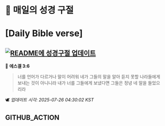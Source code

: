 # 🙏 매일의 성경 구절
# [Daily Bible verse]
## [![README에 성경구절 업데이트](https://github.com/DONGSUKA/first_test/actions/workflows/update-readme-bible.yml/badge.svg)](https://github.com/DONGSUKA/first_test/actions/workflows/update-readme-bible.yml)
<!-- START_BIBLE_VERSE -->
📖 **에스겔 3:6**
> 너를 언어가 다르거나 말이 어려워 네가 그들의 말을 알아 듣지 못할 나라들에게 보내는 것이 아니니라 내가 너를 그들에게 보냈다면 그들은 정녕 네 말을 들었으리라

🕊️ _업데이트 시각: 2025-07-26 04:30:02 KST_
  <!-- END_BIBLE_VERSE -->
## GITHUB_ACTION
